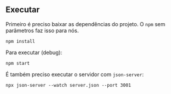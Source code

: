 ## Executar

Primeiro é preciso baixar as dependências do projeto. O `npm` sem parâmetros faz isso para nós.

```shell
npm install
```

Para executar (debug):

```shell
npm start
```

É também preciso executar o servidor com `json-server`:

```shell
npx json-server --watch server.json --port 3001
```
